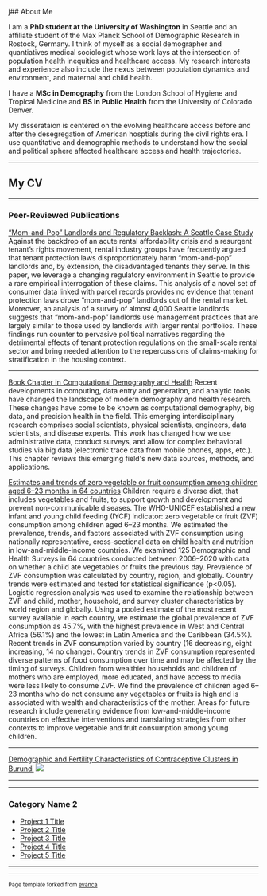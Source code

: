 j## About Me

I am a **PhD student at the University of Washington** in Seattle and an affiliate student of the Max Planck School of Demographic Research in Rostock, Germany. I think of myself as a social demographer and quantiatives medical sociologist whose work lays at the intersection of population health inequities and healthcare access. My research interests and experience also include the nexus between population dynamics and environment, and maternal and child health. 

I have a **MSc in Demography** from the London School of Hygiene and Tropical Medicine and **BS in Public Health** from the University of Colorado Denver.

My disserataion is centered on the evolving healthcare access before and after the desegregation of American hosptials during the civil rights era. I use quantitative and demographic methods to understand how the social and political sphere affected healthcare access and health trajectories. 

---


## My CV

---

### Peer-Reviewed Publications

[“Mom-and-Pop” Landlords and Regulatory Backlash: A Seattle Case Study](https://journals.sagepub.com/doi/10.1177/23780231241296169)
Against the backdrop of an acute rental affordability crisis and a resurgent tenant’s rights movement, rental industry groups have frequently argued that tenant protection laws disproportionately harm “mom-and-pop” landlords and, by extension, the disadvantaged tenants they serve. In this paper, we leverage a changing regulatory environment in Seattle to provide a rare empirical interrogation of these claims. This analysis of a novel set of consumer data linked with parcel records provides no evidence that tenant protection laws drove “mom-and-pop” landlords out of the rental market. Moreover, an analysis of a survey of almost 4,000 Seattle landlords suggests that “mom-and-pop” landlords use management practices that are largely similar to those used by landlords with larger rental portfolios. These findings run counter to pervasive political narratives regarding the detrimental effects of tenant protection regulations on the small-scale rental sector and bring needed attention to the repercussions of claims-making for stratification in the housing context.

---
[Book Chapter in Computational Demography and Health](https://arxiv.org/abs/2309.13056)
Recent developments in computing, data entry and generation, and analytic tools have changed the landscape of modern demography and health research. These changes have come to be known as computational demography, big data, and precision health in the field. This emerging interdisciplinary research comprises social scientists, physical scientists, engineers, data scientists, and disease experts. This work has changed how we use administrative data, conduct surveys, and allow for complex behavioral studies via big data (electronic trace data from mobile phones, apps, etc.). This chapter reviews this emerging field's new data sources, methods, and applications.

[Estimates and trends of zero vegetable or fruit consumption among children aged 6–23 months in 64 countries](https://journals.plos.org/globalpublichealth/article?id=10.1371/journal.pgph.0001662)
Children require a diverse diet, that includes vegetables and fruits, to support growth and development and prevent non-communicable diseases. The WHO-UNICEF established a new infant and young child feeding (IYCF) indicator: zero vegetable or fruit (ZVF) consumption among children aged 6–23 months. We estimated the prevalence, trends, and factors associated with ZVF consumption using nationally representative, cross-sectional data on child health and nutrition in low-and-middle-income countries. We examined 125 Demographic and Health Surveys in 64 countries conducted between 2006–2020 with data on whether a child ate vegetables or fruits the previous day. Prevalence of ZVF consumption was calculated by country, region, and globally. Country trends were estimated and tested for statistical significance (p<0.05). Logistic regression analysis was used to examine the relationship between ZVF and child, mother, household, and survey cluster characteristics by world region and globally. Using a pooled estimate of the most recent survey available in each country, we estimate the global prevalence of ZVF consumption as 45.7%, with the highest prevalence in West and Central Africa (56.1%) and the lowest in Latin America and the Caribbean (34.5%). Recent trends in ZVF consumption varied by country (16 decreasing, eight increasing, 14 no change). Country trends in ZVF consumption represented diverse patterns of food consumption over time and may be affected by the timing of surveys. Children from wealthier households and children of mothers who are employed, more educated, and have access to media were less likely to consume ZVF. We find the prevalence of children aged 6–23 months who do not consume any vegetables or fruits is high and is associated with wealth and characteristics of the mother. Areas for future research include generating evidence from low-and-middle-income countries on effective interventions and translating strategies from other contexts to improve vegetable and fruit consumption among young children.

---
[Demographic and Fertility Characteristics of Contraceptive Clusters in Burundi](/sample_page)
<img src="images/MacQuarrie2021_.jpg?raw=true"/>



---


---

### Category Name 2

- [Project 1 Title](http://example.com/)
- [Project 2 Title](http://example.com/)
- [Project 3 Title](http://example.com/)
- [Project 4 Title](http://example.com/)
- [Project 5 Title](http://example.com/)

---




---
<p style="font-size:11px">Page template forked from <a href="https://github.com/evanca/quick-portfolio">evanca</a></p>
<!-- Remove above link if you don't want to attibute -->
